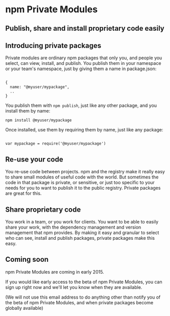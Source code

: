 <hgroup>
<h1>npm Private Modules</h1>
<h2>Publish, share and install proprietary code easily</h2>
</hgroup>

## Introducing private packages

Private modules are ordinary npm packages that only you, and people you select,
can view, install, and publish. You publish them in your namespace or your team's namespace, just by giving them a name in package.json:

<code>
{
  name: "@myuser/mypackage",
  ..
}
</code>

You publish them with `npm publish`, just like any other package, and you install
them by name:

<code>npm install @myuser/mypackage</code>

Once installed, use them by requiring them by name, just like any package:

<code>
var mypackage = require('@myuser/mypackage')
</code>

## Re-use your code

You re-use code between projects. npm and the registry make it really easy to
share small modules of useful code with the world. But sometimes the code in that 
package is private, or sensitive, or just too specific to your needs for you to
want to publish it to the public registry. Private packages are great for this.

## Share proprietary code

You work in a team, or you work for clients. You want to be able to easily share 
your work, with the dependency management and version management that npm provides.
By making it easy and granular to select who can see, install and publish packages,
private packages make this easy.

## Coming soon

npm Private Modules are coming in early 2015. 

If you would like early access to the beta of npm Private Modules, you can sign up right now and we'll let you know
when they are available.

<script charset="utf-8" src="//js.hsforms.net/forms/current.js"></script>
<script>
  hbspt.forms.create({ 
    portalId: '419727',
    formId: 'd9ba17d5-606e-456d-a703-733c67f5e708'
  });
</script>

(We will not use this email address to do anything other than notify you of 
the beta of npm Private Modules, and when private packages become globally available)
